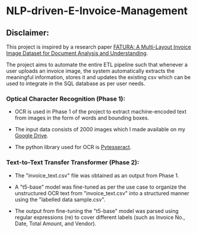 # NLP-driven-E-Invoice-Management
## Disclaimer:
This project is inspired by a research paper [FATURA: A Multi-Layout Invoice Image Dataset for Document Analysis and Understanding](https://arxiv.org/abs/2311.11856).

The project aims to automate the entire ETL pipeline such that whenever a user uploads an invoice image, the system automatically extracts the meaningful information, stores it and updates the existing csv which can be used to integrate in the SQL database as per user needs.
### Optical Character Recognition (Phase 1):
- OCR is used in Phase 1 of the project to extract machine-encoded text from images in the form of words and bounding boxes.
* The input data consists of 2000 images which I made available on my [Google Drive](https://drive.google.com/drive/folders/1yqt-ZLTuOulB_pD0jDSiM6N-LlfayzAz?usp=drive_link).
+ The python library used for OCR is [Pytesseract](https://pypi.org/project/pytesseract/).
### Text-to-Text Transfer Transformer (Phase 2):
- The "invoice_text.csv" file was obtained as an output from Phase 1.
* A "t5-base" model was fine-tuned as per the use case to organize the unstructured OCR text from "invoice_text.csv" into a structured manner using the "labelled data sample.csv".
+ The output from fine-tuning the "t5-base" model was parsed using regular expressions (re) to cover different labels (such as Invoice No., Date, Total Amount, and Vendor).
